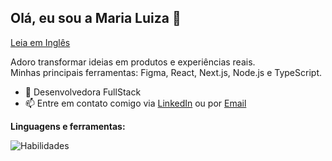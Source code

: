 ## Olá, eu sou a Maria Luiza 👋
[Leia em Inglês](README.md)

Adoro transformar ideias em produtos e experiências reais. <br />
Minhas principais ferramentas: Figma, React, Next.js, Node.js e TypeScript.

- 🌱 Desenvolvedora FullStack
- 📫 Entre em contato comigo via [LinkedIn](https://www.linkedin.com/in/m-monteiro/) ou por [Email](mailto:malumonteiro.dev@gmail.com)

**Linguagens e ferramentas:**

![Habilidades](https://skills.syvixor.com/api/icons?i=figma,react,ts,nextjs,tailwind,nodejs,git,github,postgresql,prisma.docker,insomnia,jest,reactnative)

